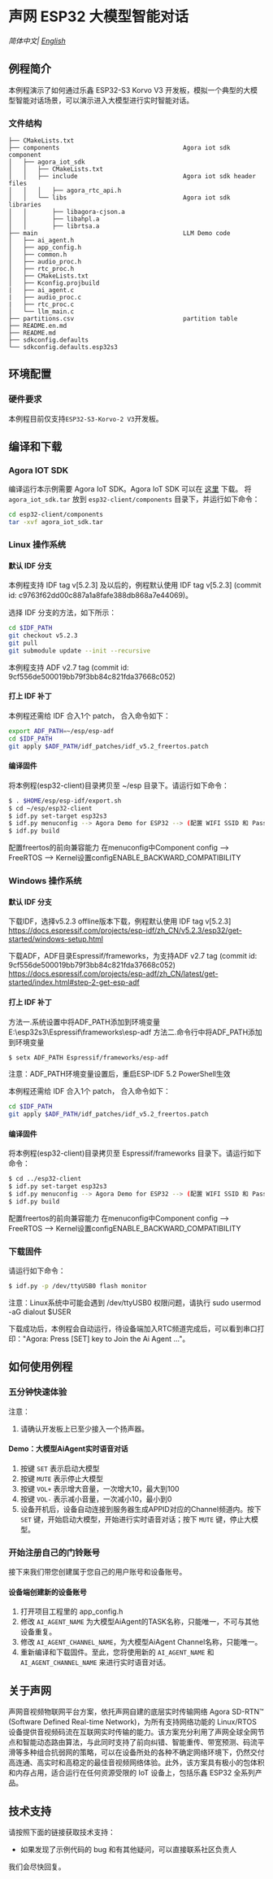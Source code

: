# 声网 ESP32 大模型智能对话

*简体中文| [English](README.en.md)*

## 例程简介

本例程演示了如何通过乐鑫 ESP32-S3 Korvo V3 开发板，模拟一个典型的大模型智能对话场景，可以演示进入大模型进行实时智能对话。

### 文件结构
```
├── CMakeLists.txt
├── components                                  Agora iot sdk component
│   ├── agora_iot_sdk
│   │   ├── CMakeLists.txt
│   │   ├── include                             Agora iot sdk header files
│   │   │   ├── agora_rtc_api.h
│   │   └── libs                                Agora iot sdk libraries                      
│   │       ├── libagora-cjson.a
│   │       ├── libahpl.a
│   │       ├── librtsa.a
├── main                                        LLM Demo code
│   ├── ai_agent.h
│   ├── app_config.h
│   ├── common.h
│   ├── audio_proc.h
│   ├── rtc_proc.h
│   ├── CMakeLists.txt
│   ├── Kconfig.projbuild
|   ├── ai_agent.c
|   ├── audio_proc.c
|   ├── rtc_proc.c
│   └── llm_main.c
├── partitions.csv                              partition table
├── README.en.md
├── README.md
├── sdkconfig.defaults
└── sdkconfig.defaults.esp32s3
```

## 环境配置

### 硬件要求

本例程目前仅支持`ESP32-S3-Korvo-2 V3`开发板。

## 编译和下载

### Agora IOT SDK

编译运行本示例需要 Agora IoT SDK。Agora IoT SDK 可以在 [这里](https://rte-store.s3.amazonaws.com/agora_iot_sdk.tar) 下载。
将 `agora_iot_sdk.tar` 放到 `esp32-client/components` 目录下，并运行如下命令：

```bash
cd esp32-client/components
tar -xvf agora_iot_sdk.tar
```

### Linux 操作系统

#### 默认 IDF 分支

本例程支持 IDF tag v[5.2.3] 及以后的，例程默认使用 IDF tag v[5.2.3] (commit id: c9763f62dd00c887a1a8fafe388db868a7e44069)。

选择 IDF 分支的方法，如下所示：
```bash
cd $IDF_PATH
git checkout v5.2.3
git pull
git submodule update --init --recursive
```

本例程支持 ADF v2.7 tag (commit id: 9cf556de500019bb79f3bb84c821fda37668c052)

#### 打上 IDF 补丁

本例程还需给 IDF 合入1个 patch， 合入命令如下：
```bash
export ADF_PATH=~/esp/esp-adf
cd $IDF_PATH
git apply $ADF_PATH/idf_patches/idf_v5.2_freertos.patch
```

#### 编译固件

将本例程(esp32-client)目录拷贝至 ~/esp 目录下。请运行如下命令：
```bash
$ . $HOME/esp/esp-idf/export.sh
$ cd ~/esp/esp32-client
$ idf.py set-target esp32s3
$ idf.py menuconfig	--> Agora Demo for ESP32 --> (配置 WIFI SSID 和 Password)
$ idf.py build
```
配置freertos的前向兼容能力
在menuconfig中Component config --> FreeRTOS --> Kernel设置configENABLE_BACKWARD_COMPATIBILITY

### Windows 操作系统

#### 默认 IDF 分支

下载IDF，选择v5.2.3 offline版本下载，例程默认使用 IDF tag v[5.2.3]
https://docs.espressif.com/projects/esp-idf/zh_CN/v5.2.3/esp32/get-started/windows-setup.html

下载ADF，ADF目录Espressif/frameworks，为支持ADF v2.7 tag (commit id: 9cf556de500019bb79f3bb84c821fda37668c052)
https://docs.espressif.com/projects/esp-adf/zh_CN/latest/get-started/index.html#step-2-get-esp-adf


#### 打上 IDF 补丁

方法一.系统设置中将ADF_PATH添加到环境变量
E:\esp32s3\Espressif\frameworks\esp-adf
方法二.命令行中将ADF_PATH添加到环境变量
```bash
$ setx ADF_PATH Espressif/frameworks/esp-adf
```

注意：ADF_PATH环境变量设置后，重启ESP-IDF 5.2 PowerShell生效

本例程还需给 IDF 合入1个 patch， 合入命令如下：
```bash
cd $IDF_PATH
git apply $ADF_PATH/idf_patches/idf_v5.2_freertos.patch
```

#### 编译固件

将本例程(esp32-client)目录拷贝至 Espressif/frameworks 目录下。请运行如下命令：
```bash
$ cd ../esp32-client
$ idf.py set-target esp32s3
$ idf.py menuconfig	--> Agora Demo for ESP32 --> (配置 WIFI SSID 和 Password)
$ idf.py build
```
配置freertos的前向兼容能力
在menuconfig中Component config --> FreeRTOS --> Kernel设置configENABLE_BACKWARD_COMPATIBILITY


### 下载固件

请运行如下命令：
```bash
$ idf.py -p /dev/ttyUSB0 flash monitor
```
注意：Linux系统中可能会遇到 /dev/ttyUSB0 权限问题，请执行 sudo usermod -aG dialout $USER

下载成功后，本例程会自动运行，待设备端加入RTC频道完成后，可以看到串口打印："Agora: Press [SET] key to Join the Ai Agent ..."。


## 如何使用例程

### 五分钟快速体验

注意：

1. 请确认开发板上已至少接入一个扬声器。

#### Demo：大模型AiAgent实时语音对话

1. 按键 `SET` 表示启动大模型
2. 按键 `MUTE` 表示停止大模型
3. 按键 `VOL+` 表示增大音量，一次增大10，最大到100
4. 按键 `VOL-` 表示减小音量，一次减小10，最小到0
5. 设备开机后，设备自动连接到服务器生成APPID对应的Channel频道内。按下 `SET` 键，开始启动大模型，开始进行实时语音对话；按下 `MUTE` 键，停止大模型。


### 开始注册自己的门铃账号

接下来我们带您创建属于您自己的用户账号和设备账号。


#### 设备端创建新的设备账号

1. 打开项目工程里的 app_config.h
2. 修改 `AI_AGENT_NAME` 为大模型AiAgent的TASK名称，只能唯一，不可与其他设备重复。
3. 修改 `AI_AGENT_CHANNEL_NAME`，为大模型AiAgent Channel名称，只能唯一。
4. 重新编译和下载固件。至此，您将使用新的 `AI_AGENT_NAME` 和 `AI_AGENT_CHANNEL_NAME` 来进行实时语音对话。


## 关于声网

声网音视频物联网平台方案，依托声网自建的底层实时传输网络 Agora SD-RTN™ (Software Defined Real-time Network)，为所有支持网络功能的 Linux/RTOS 设备提供音视频码流在互联网实时传输的能力。该方案充分利用了声网全球全网节点和智能动态路由算法，与此同时支持了前向纠错、智能重传、带宽预测、码流平滑等多种组合抗弱网的策略，可以在设备所处的各种不确定网络环境下，仍然交付高连通、高实时和高稳定的最佳音视频网络体验。此外，该方案具有极小的包体积和内存占用，适合运行在任何资源受限的 IoT 设备上，包括乐鑫 ESP32 全系列产品。

## 技术支持

请按照下面的链接获取技术支持：

- 如果发现了示例代码的 bug 和有其他疑问，可以直接联系社区负责人

我们会尽快回复。

